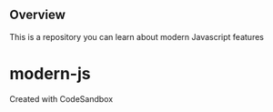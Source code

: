 ## Overview
This is a repository you can learn about modern Javascript features

# modern-js
Created with CodeSandbox
